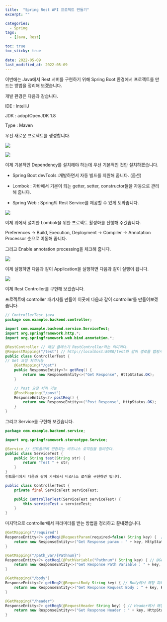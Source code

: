 ```yaml
---
title:  "Spring Rest API 프로젝트 만들기" 
excerpt: ""

categories:
  - Spring
tags:
  - [Java, Rest]

toc: true
toc_sticky: true
 
date: 2022-05-09
last_modified_at: 2022-05-09
---
```


이번에는 Java에서 Rest 서버를 구현하기 위해 Spring Boot 환경에서 프로젝트를 만드는 방법을 정리해 보겠습니다.

개발 환경은 다음과 같습니다.

IDE : IntelliJ

JDK : adoptOpenJDK 1.8

Type : Maven

우선 새로운 프로젝트를 생성합니다.

![](../../assets/images/SpringRestAPI-프로젝트-만들기/스크린샷_2022-05-06_오후_5.22.44.png)

![](../../assets/images/SpringRestAPI-프로젝트-만들기/스크린샷_2022-05-06_오후_5.25.34.png)

이제 기본적인 Dependency를 설치해야 하는데 우선 기본적인 것만 설치하겠습니다.

- Spring Boot devTools :개발하면서 자동 빌드를 지원해 줍니다. (옵션)

- Lombok : 자바에서 기본이 되는 getter, setter, constructor들을 자동으로 관리해 줍니다.

- Spring Web : Spring의 Rest Service를 제공할 수 있게 도와줍니다.

![](../../assets/images/SpringRestAPI-프로젝트-만들기/스크린샷_2022-05-06_오후_5.28.30.png)

이제 위에서 설치한 Lombok을 위한 프로젝트 활성화를 진행해 주겠습니다.

Preferences -> Build, Execution, Deployment -> Compiler -> Annotation Processor 순으로 이동해 줍니다.

그리고 Enable annotation processing을 체크해 줍니다.

![](../../assets/images/SpringRestAPI-프로젝트-만들기/스크린샷_2022-05-06_오후_5.29.53.png)

이제 실행하면 다음과 같이 Application을 실행하면 다음과 같이 실행이 됩니다.

![](../../assets/images/SpringRestAPI-프로젝트-만들기/스크린샷_2022-05-06_오후_5.34.15.png)

이제 Rest Controller를 구현해 보겠습니다.

프로젝트에 controller 패키지를 만들어 이곳에 다음과 같이 controller를 만들어보겠습니다.

```java
// ControllerTest.java
package com.example.backend.controller;

import com.example.backend.service.ServiceTest;
import org.springframework.http.*;
import org.springframework.web.bind.annotation.*;

@RestController // 해당 클래스가 RestController라는 의미이다.
@RequestMapping("/test") // http://localhost:8080/test와 같이 경로를 맵핑시킨다.
public class ControllerTest {
// Get 요청 처리기능
    @GetMapping("/get")
    public ResponseEntity<?> getReq() {
        return new ResponseEntity<>("Get Response", HttpStatus.OK);
    }

    // Post 요청 처리 기능
    @PostMapping("/post")
    ResponseEntity<?> postReq() {
        return new ResponseEntity<>("Post Response", HttpStatus.OK);
    }
}
```

그리고 Service를 구현해 보겠습니다.

```java
package com.example.backend.service;

import org.springframework.stereotype.Service;

@Service // 컨트롤러에 반환되는 비즈니스 로직임을 알려준다.
public class ServiceTest {
    public String test(String str) {
        return "Test " + str;
    }
}
컨트롤러에서 다음과 같이 가져와서 비즈니스 로직을 구현하면 됩니다.

public class ControllerTest {
    private final ServiceTest serviceTest;

    public ControllerTest(ServiceTest serviceTest) {
        this.serviceTest = serviceTest;
    }
}
```


마지막으로 controller에서 파라미터를 받는 방법을 정리하고 끝내겠습니다.

```java
@GetMapping("/required")
ResponseEntity<?> getReq(@RequestParam(required=false) String key) {  // param의 필수 여부를 정할 수 있습니다.
    return new ResponseEntity<>("Get Response param : " + key, HttpStatus.OK);
}

@GetMapping("/path_var/{Pathnum}")
ResponseEntity<?> getReq1(@PathVariable("Pathnum") String key) { // @GetMapping의 PathVariable을 Param으로 받습니다.
    return new ResponseEntity<>("Get Response Path Variable : " + key, HttpStatus.OK);
}

@GetMapping("/body")
ResponseEntity<?> getReq2(@RequestBody String key) { // Body에서 해당 파라미터를 가져옵니다.
    return new ResponseEntity<>("Get Response Request Body : " + key, HttpStatus.OK);
}

@GetMapping("/header")
ResponseEntity<?> getReq3(@RequestHeader String key) { // Header에서 해당 파라미터를 가져옵니다.
    return new ResponseEntity<>("Get Response Header : " + key, HttpStatus.OK);
}
```